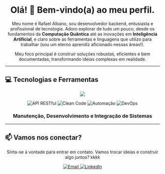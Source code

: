 <!-- <p align="center">
  <img src="URL_DO_SEU_BANNER_AQUI" alt="Banner do Perfil" width="100%"/>
</p> -->

<h1 align="center">Olá! 👋 Bem-vindo(a) ao meu perfil.</h1>

<p align="center">
  Meu nome é Rafael Albano, sou desenvolvedor backend, entusiasta e profissional de tecnologia. Adoro explorar de tudo um pouco, desde os fundamentos da <strong>Computação Quântica</strong> até as inovações em <strong>Inteligência Artificial</strong>, e claro sobre as ferramentas e linguagens que utilizo para trabalhar (sou um eterno aprendiz aficionado nessas áreas!).
</p>
<p align="center">
  Meu foco principal é construir soluções robustas, eficientes e bem documentadas, transformando ideias complexas em realidade.
</p>

---

## 💻 Tecnologias e Ferramentas

<p align="center">
  <a href="https://skillicons.dev">
    <img src="https://skillicons.dev/icons?i=python,php,nodejs,javascript,html,css,mysql,bootstrap,docker,linux,windows" />
  </a>
</p>

<p align="center">
  <img src="https://img.shields.io/badge/API_RESTful-007BFF?style=for-the-badge&logoColor=white" alt="API RESTful"/>
  <img src="https://img.shields.io/badge/Clean_Code-239120?style=for-the-badge&logoColor=white" alt="Clean Code"/>
  <img src="https://img.shields.io/badge/Automação-FFD700?style=for-the-badge&logoColor=black" alt="Automação"/>
  <img src="https://img.shields.io/badge/DevOps-0096D6?style=for-the-badge&logo=azuredevops&logoColor=white" alt="DevOps"/>
</p>

<div align="center">
  <h3>
    Manutenção, Desenvolvimento e Integração de Sistemas
  </h3>
</div>

---

## 📫 Vamos nos conectar?

<p align="center">
  Sinta-se à vontade para entrar em contato. Vamos trocar ideias e construir algo juntos? kkkk
</p>

<p align="center">
  <a href="mailto:albano_rafael15@hotmail.com" target="_blank">
    <img src="https://img.shields.io/badge/Email-D14836?style=for-the-badge&logo=gmail&logoColor=white" alt="Email">
  </a>
  <a href="https://www.linkedin.com/in/rafael-a-1587a1297?utm_source=share&utm_campaign=share_via&utm_content=profile&utm_medium=android_app" target="_blank">
    <img src="https://img.shields.io/badge/LinkedIn-0A66C2?style=for-the-badge&logo=linkedin&logoColor=white" alt="LinkedIn">
  </a>
</p>
